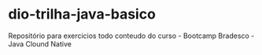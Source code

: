 # dio-trilha-java-basico
Repositório para exercicios todo conteudo do curso - Bootcamp Bradesco - Java Clound Native
